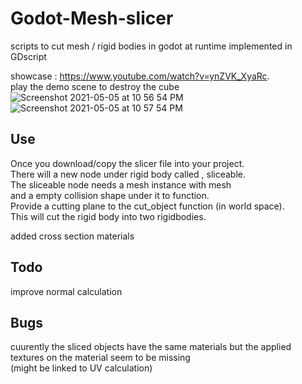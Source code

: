 
# Godot-Mesh-slicer
scripts to cut mesh / rigid bodies in godot at runtime implemented in GDscript


showcase : https://www.youtube.com/watch?v=ynZVK_XyaRc.  
play the demo scene to destroy the cube 
![Screenshot 2021-05-05 at 10 56 54 PM](https://user-images.githubusercontent.com/54761979/117183645-66e7eb80-adf5-11eb-89b6-728219f4b59c.png)
![Screenshot 2021-05-05 at 10 57 54 PM](https://user-images.githubusercontent.com/54761979/117183652-6a7b7280-adf5-11eb-9b17-09e449a973da.png)
## Use

Once you download/copy the slicer file into your project.  
There will a new node under rigid body called , sliceable.  
The sliceable node needs a mesh instance with mesh   
and a empty collision shape under it to function.     
Provide a cutting plane to the cut_object function (in world space).   
This will cut the rigid body into two rigidbodies.   

added cross section materials
## Todo 
improve normal calculation

## Bugs 
cuurently the sliced objects have the same materials but the applied textures on the material seem to be missing  
(might be linked to UV calculation) 

